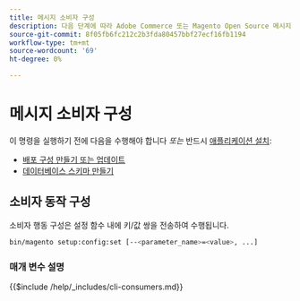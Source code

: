 ```yaml
---
title: 메시지 소비자 구성
description: 다음 단계에 따라 Adobe Commerce 또는 Magento Open Source 메시지 큐 소비자의 동작을 구성합니다.
source-git-commit: 8f05fb6fc212c2b3fda80457bbf27ecf16fb1194
workflow-type: tm+mt
source-wordcount: '69'
ht-degree: 0%

---
```



# 메시지 소비자 구성

이 명령을 실행하기 전에 다음을 수행해야 합니다 *또는* 반드시 [애플리케이션 설치](../advanced.md):

* [배포 구성 만들기 또는 업데이트](deployment.md)
* [데이터베이스 스키마 만들기](database.md)

## 소비자 동작 구성

소비자 행동 구성은 설정 함수 내에 키/값 쌍을 전송하여 수행됩니다.

```bash
bin/magento setup:config:set [--<parameter_name>=<value>, ...]
```

### 매개 변수 설명

{{$include /help/_includes/cli-consumers.md}}
